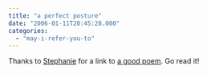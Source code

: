 ```yaml
---
title: "a perfect posture"
date: "2006-01-11T20:45:28.000"
categories: 
  - "may-i-refer-you-to"
---
```


Thanks to [Stephanie](http://rmfo-blogs.com/stephanie/archives/2006/01/10/furthermore/) for a link to [a good poem](http://punchlikeapoet.blogspot.com/2006/01/poem-first-of-2006.html). Go read it!
